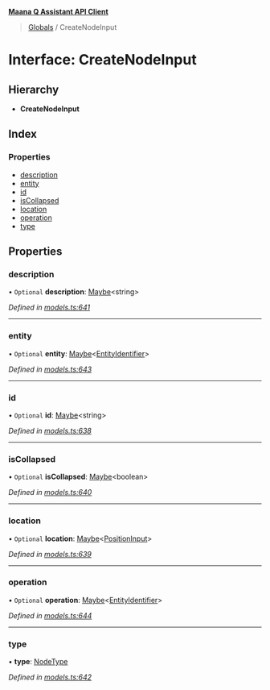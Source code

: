 **[Maana Q Assistant API Client](../README.md)**

> [Globals](../README.md) / CreateNodeInput

# Interface: CreateNodeInput

## Hierarchy

* **CreateNodeInput**

## Index

### Properties

* [description](createnodeinput.md#description)
* [entity](createnodeinput.md#entity)
* [id](createnodeinput.md#id)
* [isCollapsed](createnodeinput.md#iscollapsed)
* [location](createnodeinput.md#location)
* [operation](createnodeinput.md#operation)
* [type](createnodeinput.md#type)

## Properties

### description

• `Optional` **description**: [Maybe](../README.md#maybe)\<string>

*Defined in [models.ts:641](https://github.com/maana-io/q-assistant-client/blob/1a0616f/src/models.ts#L641)*

___

### entity

• `Optional` **entity**: [Maybe](../README.md#maybe)\<[EntityIdentifier](entityidentifier.md)>

*Defined in [models.ts:643](https://github.com/maana-io/q-assistant-client/blob/1a0616f/src/models.ts#L643)*

___

### id

• `Optional` **id**: [Maybe](../README.md#maybe)\<string>

*Defined in [models.ts:638](https://github.com/maana-io/q-assistant-client/blob/1a0616f/src/models.ts#L638)*

___

### isCollapsed

• `Optional` **isCollapsed**: [Maybe](../README.md#maybe)\<boolean>

*Defined in [models.ts:640](https://github.com/maana-io/q-assistant-client/blob/1a0616f/src/models.ts#L640)*

___

### location

• `Optional` **location**: [Maybe](../README.md#maybe)\<[PositionInput](positioninput.md)>

*Defined in [models.ts:639](https://github.com/maana-io/q-assistant-client/blob/1a0616f/src/models.ts#L639)*

___

### operation

• `Optional` **operation**: [Maybe](../README.md#maybe)\<[EntityIdentifier](entityidentifier.md)>

*Defined in [models.ts:644](https://github.com/maana-io/q-assistant-client/blob/1a0616f/src/models.ts#L644)*

___

### type

•  **type**: [NodeType](../enums/nodetype.md)

*Defined in [models.ts:642](https://github.com/maana-io/q-assistant-client/blob/1a0616f/src/models.ts#L642)*
